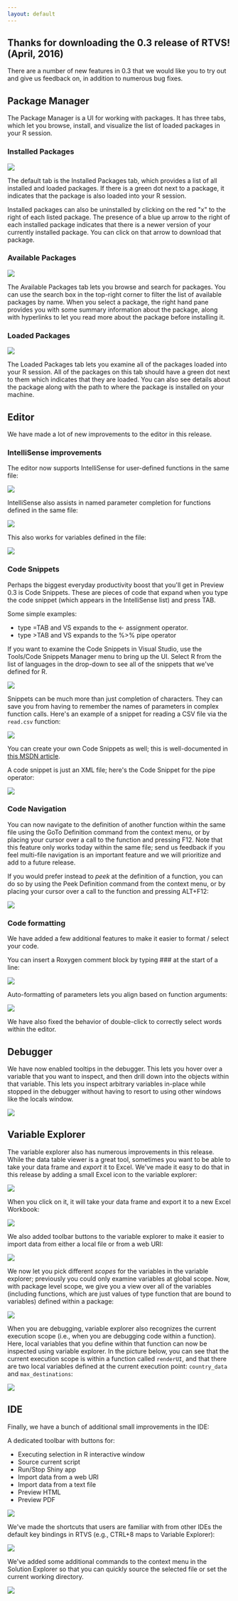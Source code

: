 ```yaml
---
layout: default
---
```


## Thanks for downloading the 0.3 release of RTVS! (April, 2016)

There are a number of new features in 0.3 that we would like you to try out and
give us feedback on, in addition to numerous bug fixes.

## Package Manager

The Package Manager is a UI for working with packages. It has three tabs, which
let you browse, install, and visualize the list of loaded packages in your R
session.

### Installed Packages 

![](media/package_manager_installed.png)

The default tab is the Installed Packages tab, which provides a list of all installed and
loaded packages. If there is a green dot next to a package, it indicates that
the package is also loaded into your R session. 

Installed packages can also be uninstalled by clicking on the red "x" to the
right of each listed package. The presence of a blue up arrow to the right of
each installed package indicates that there is a newer version of your currently
installed package. You can click on that arrow to download that package.

### Available Packages

![](media/package_manager_available.png)

The Available Packages tab lets you browse and search for packages. You can use
the search box in the top-right corner to filter the list of available packages
by name. When you select a package, the right hand pane provides you with some
summary information about the package, along with hyperlinks to let you read
more about the package before installing it.

### Loaded Packages

![](media/package_manager_loaded.png)

The Loaded Packages tab lets you examine all of the packages loaded into your R
session. All of the packages on this tab should have a green dot next to them
which indicates that they are loaded. You can also see details about the package
along with the path to where the package is installed on your machine.

## Editor

We have made a lot of new improvements to the editor in this release.

### IntelliSense improvements

The editor now supports IntelliSense for user-defined functions in the same
file:

![](media/intellisense_same_file_functions.png)

IntelliSense also assists in named parameter completion for functions defined in
the same file:

![](media/intellisense_parameter_completion.png)

This also works for variables defined in the file:

![](media/intellisense_variable_completion.png)

### Code Snippets

Perhaps the biggest everyday productivity boost that you'll get in Preview 0.3
is Code Snippets. These are pieces of code that expand when you type the code
snippet (which appears in the IntelliSense list) and press TAB. 

Some simple examples:

- type =TAB and VS expands to the <- assignment operator.
- type >TAB and VS expands to the %>% pipe operator

If you want to examine the Code Snippets in Visual Studio, use the Tools/Code
Snippets Manager menu to bring up the UI. Select R from the list of languages in
the drop-down to see all of the snippets that we've defined for R.

![](media/code_snippets_box_plot.png)

Snippets can be much more than just completion of characters. They can save you
from having to remember the names of parameters in complex function calls.
Here's an example of a snippet for reading a CSV file via the `read.csv`
function:

![](media/code_snippet_expansion.gif)

You can create your own Code Snippets as well; this is well-documented in [this
MSDN article](https://msdn.microsoft.com/en-us/library/ms165394.aspx).

A code snippet is just an XML file; here's the Code Snippet for the pipe
operator:

![](media/code_snippet_example.png)

### Code Navigation

You can now navigate to the definition of another function within the same file
using the GoTo Definition command from the context menu, or by placing your
cursor over a call to the function and pressing F12. Note that this feature only
works today within the same file; send us feedback if you feel multi-file
navigation is an important feature and we will prioritize and add to a future
release.

If you would prefer instead to _peek_ at the definition of a function, you can
do so by using the Peek Definition command from the context menu, or by placing
your cursor over a call to the function and pressing ALT+F12:

![](media/peek_definition.gif)

### Code formatting

We have added a few additional features to make it easier to format / select
your code. 

You can insert a Roxygen comment block by typing ### at the start of a line:

![](media/roxygen_comments.gif)

Auto-formatting of parameters lets you align based on function arguments:

![](media/autoformat_aligned_parameters.gif)

We have also fixed the behavior of double-click to correctly select words within
the editor.

## Debugger

We have now enabled tooltips in the debugger. This lets you hover over a
variable that you want to inspect, and then drill down into the objects within
that variable. This lets you inspect arbitrary variables in-place while stopped
in the debugger without having to resort to using other windows like the locals
window.

![](media/debugger_tooltips.gif)

## Variable Explorer

The variable explorer also has numerous improvements in this release. While the
data table viewer is a great tool, sometimes you want to be able to take your
data frame and *export* it to Excel. We've made it easy to do that in this
release by adding a small Excel icon to the variable explorer:

![](media/variable_explorer_icon.png)

When you click on it, it will take your data frame and export it to a new Excel
Workbook:

![](media/variable_explorer_excel_view.png)

We also added toolbar buttons to the variable explorer to make it easier to
import data from either a local file or from a web URI:

![](media/variable_explorer_import.png)

We now let you pick different _scopes_ for the variables in the variable
explorer; previously you could only examine variables at global scope. Now, with
package level scope, we give you a view over all of the variables (including
functions, which are just values of type function that are bound to variables)
defined within a package:

![](media/variable_explorer_package_contents.png)

When you are debugging, variable explorer also recognizes the current execution
scope (i.e., when you are debugging code within a function). Here, local
variables that you define within that function can now be inspected using
variable explorer. In the picture below, you can see that the current execution
scope is within a function called `renderUI`, and that there are two
local variables defined at the current execution point: `country_data` and
`max_destinations`:

![](media/variable_explorer_view_locals.png)

## IDE

Finally, we have a bunch of additional small improvements in the IDE:

A dedicated toolbar with buttons for: 
   * Executing selection in R interactive window
   * Source current script
   * Run/Stop Shiny app
   * Import data from a web URI
   * Import data from a text file
   * Preview HTML
   * Preview PDF

   ![](media/ide_toolbar.png)

We've made the shortcuts that users are familiar with from other IDEs the
default key bindings in RTVS (e.g., CTRL+8 maps to Variable Explorer):

   ![](media/ide_shortcuts.png)

We've added some additional commands to the context menu in the Solution
Explorer so that you can quickly source the selected file or set the current
working directory.

   ![](media/ide_solution_explorer_context_menu.png)
